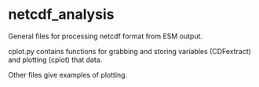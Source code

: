 # netcdf_analysis
General files for processing netcdf format from ESM output.

cplot.py contains functions for grabbing and storing variables (CDFextract) and plotting (cplot) that data.

Other files give examples of plotting.
